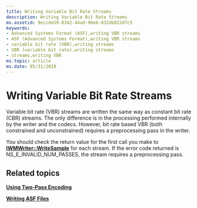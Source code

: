 ```yaml
---
title: Writing Variable Bit Rate Streams
description: Writing Variable Bit Rate Streams
ms.assetid: 9eccde59-8342-44ad-90e6-032db022d7c5
keywords:
- Advanced Systems Format (ASF),writing VBR streams
- ASF (Advanced Systems Format),writing VBR streams
- variable bit rate (VBR),writing streams
- VBR (variable bit rate),writing streams
- streams,writing VBR
ms.topic: article
ms.date: 05/31/2018
---
```


# Writing Variable Bit Rate Streams

Variable bit rate (VBR) streams are written the same way as constant bit rate (CBR) streams. The only difference is in the processing performed internally by the writer and the codecs. However, bit rate based VBR (both constrained and unconstrained) requires a preprocessing pass in the writer.

You should check the return value for the first call you make to [**IWMWriter::WriteSample**](/previous-versions/windows/desktop/api/Wmsdkidl/nf-wmsdkidl-iwmwriter-writesample) for each stream. If the error code returned is NS\_E\_INVALID\_NUM\_PASSES, the stream requires a preprocessing pass.

## Related topics

<dl> <dt>

[**Using Two-Pass Encoding**](using-two-pass-encoding.md)
</dt> <dt>

[**Writing ASF Files**](writing-asf-files.md)
</dt> </dl>

 

 




